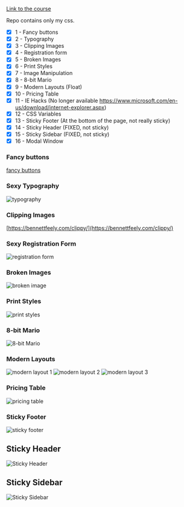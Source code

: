 [Link to the course](https://www.udemy.com/course/learn-css-brad-hussey/)

Repo contains only my css.

- [X] 1  - Fancy buttons
- [X] 2  - Typography
- [X] 3  - Clipping Images
- [X] 4  - Registration form
- [X] 5  - Broken Images
- [X] 6  - Print Styles
- [X] 7  - Image Manipulation
- [X] 8  - 8-bit Mario
- [X] 9  - Modern Layouts (Float)
- [X] 10 - Pricing Table 
- [X] 11 - IE Hacks (No longer available https://www.microsoft.com/en-us/download/internet-explorer.aspx)
- [X] 12 - CSS Variables
- [X] 13 - Sticky Footer (At the bottom of the page, not really sticky)
- [X] 14 - Sticky Header (FIXED, not sticky) 
- [X] 15 - Sticky Sidebar (FIXED, not sticky)
- [X] 16 - Modal Window

### Fancy buttons
[fancy buttons](./1%20-%20Fancy%20Buttons/Screen%20Recording%202023-04-12%20at%2009.44.26.mov)

### Sexy Typography
![typography](./2%20-%20Sexy%20Typography/Screenshot%202023-04-12%20at%2009.43.49.png)

### Clipping Images
[https://bennettfeely.com/clippy/](https://bennettfeely.com/clippy/)

### Sexy Registration Form
![registration form](./4%20-%20Sexy%20Registration%20Form/Screenshot%202023-04-13%20at%2019.33.03.png)

### Broken Images
![broken image](./5%20-%20Useful%20Broken%20Images/Screenshot%202023-04-13%20at%2020.14.05.png)

### Print Styles
![print styles](./6%20-%20Print%20Styles/Screenshot%202023-04-13%20at%2020.25.50.png)

### 8-bit Mario
![8-bit Mario](./8%20-%208-bit%20Mario/Screenshot%202023-04-14%20at%2009.31.32.png)

### Modern Layouts
![modern layout 1](./9%20-%20Modern%20Layouts/Screenshot%202023-04-14%20at%2015.08.51.png)
![modern layout 2](./9%20-%20Modern%20Layouts/Screenshot%202023-04-14%20at%2015.08.58.png)
![modern layout 3](./9%20-%20Modern%20Layouts/Screenshot%202023-04-14%20at%2015.09.08.png)

### Pricing Table
![pricing table](./10%20-%20Pricing%20Table/Screenshot%202023-04-14%20at%2016.12.40.png)

### Sticky Footer
![sticky footer](./13%20-%20Sticky%20Footer/Screenshot%202023-04-14%20at%2016.54.00.png)

## Sticky Header
![Sticky Header](./14%20-%20Sticky%20Header/Screenshot%202023-04-14%20at%2017.05.21.png)

## Sticky Sidebar
![Sticky Sidebar](./15%20-%20Sticky%20Sidebar/Screenshot%202023-04-14%20at%2017.20.47.png)